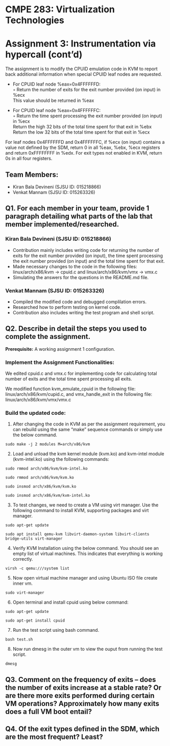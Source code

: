 # CMPE 283: Virtualization Technologies
# Assignment 3: Instrumentation via hypercall (cont’d)
The assignment is to modify the CPUID emulation code in KVM to report back additional information when special CPUID leaf nodes are requested.
      
* For CPUID leaf node %eax=0x4FFFFFFD:<br />
  ◦ Return the number of exits for the exit number provided (on input) in %ecx<br /> 
      This value should be returned in %eax
      
* For CPUID leaf node %eax=0x4FFFFFFC:<br />
  ◦ Return the time spent processing the exit number provided (on input) in %ecx<br />
      Return the high 32 bits of the total time spent for that exit in %ebx<br />
      Return the low 32 bits of the total time spent for that exit in %ecx

For leaf nodes 0x4FFFFFFD and 0x4FFFFFFC, if %ecx (on input) contains a value not defined by the SDM, return 0 in all %eax, %ebx, %ecx registers and return 0xFFFFFFFF in %edx. For exit types not enabled in KVM, return 0s in all four registers.

## Team Members: 
* Kiran Bala Devineni (SJSU ID: 015218866)
* Venkat Mannam (SJSU ID: 015263326)

## Q1. For each member in your team, provide 1 paragraph detailing what parts of the lab that member implemented/researched.

### Kiran Bala Devineni (SJSU ID: 015218866)

* Contribution mainly includes writing code for returning the number of exits for the exit number provided (on input), the time spent processing the exit number provided (on input) and the total time spent for that exit. 
* Made necessary changes to the code in the following files: linux/arch/x86/kvm -> cpuid.c and linux/arch/x86/kvm/vmx -> vmx.c 
* Simulating the answers for the questions in the README.md file.

### Venkat Mannam (SJSU ID: 015263326)

* Compiled the modified code and debugged complilation errors.
* Researched how to perform testing on kernel code.
* Contribution also includes writing the test program and shell script.

## Q2. Describe in detail the steps you used to complete the assignment. 

**Prerequisite:** A working assignment 1 configuration.

### Implement the Assignment Functionalities:

We edited cpuid.c and vmx.c for implementing code for calculating total number of exits and the total time spent processing all exits.

We modified function kvm_emulate_cpuid in the following file: linux/arch/x86/kvm/cupid.c, 
and vmx_handle_exit in the following file: linux/arch/x86/kvm/vmx/vmx.c

### Build the updated code: 

1. After changing the code in KVM as per the assignment requirement, you can rebuild using the same “make” sequence commands or simply use the below command.
```
sudo make -j 2 modules M=arch/x86/kvm 
```
2. Load and unload the kvm kernel module (kvm.ko) and kvm-intel module (kvm-intel.ko) using the following commands:
```
sudo rmmod arch/x86/kvm/kvm-intel.ko
```
```
sudo rmmod arch/x86/kvm/kvm.ko
```
```
sudo insmod arch/x86/kvm/kvm.ko
```
```
sudo insmod arch/x86/kvm/kvm-intel.ko
```
3. To test changes, we need to create a VM using virt manager.
Use the following command to install KVM, supporting packages and virt manager.
```
sudo apt-get update
```
```
sudo apt install qemu-kvm libvirt-daemon-system libvirt-clients bridge-utils virt-manager 
```
4. Verify KVM Installation using the below command. You should see an empty list of virtual machines. This indicates that everything is working correctly.
```
virsh -c qemu:///system list
```
5. Now open virtual machine manager and using Ubuntu ISO file create inner vm.
```
sudo virt-manager
```
6. Open terminal and install cpuid using below command:
```
sudo apt-get update
```
```
sudo apt-get install cpuid
```
7. Run the test script using bash command.
```
bash test.sh
```
8. Now run dmesg in the outer vm to view the ouput from running the test script.
```
dmesg
```
## Q3. Comment on the frequency of exits – does the number of exits increase at a stable rate? Or are there more exits performed during certain VM operations? Approximately how many exits does a full VM boot entail? 

## Q4. Of the exit types defined in the SDM, which are the most frequent? Least?
